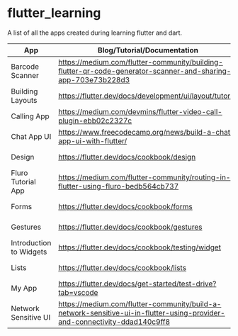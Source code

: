 # flutter_learning

A list of all the apps created during learning flutter and dart.

| App  | Blog/Tutorial/Documentation | App Folder | Status |
| ------------- | ------------- | ------------- | ------------- |
| Barcode Scanner  | <https://medium.com/flutter-community/building-flutter-qr-code-generator-scanner-and-sharing-app-703e73b228d3>  | <https://github.com/vaughan189/flutter-learning/tree/master/barcode_scanner> | DONE |
| Building Layouts  | <https://flutter.dev/docs/development/ui/layout/tutorial>  | <https://github.com/vaughan189/flutter-learning/tree/master/building_layouts> | DONE |
| Calling App  | <https://medium.com/devmins/flutter-video-call-plugin-ebb02c2327c>  | <https://github.com/vaughan189/flutter-learning/tree/master/calling_app> | PENDING |
| Chat App UI  | <https://www.freecodecamp.org/news/build-a-chat-app-ui-with-flutter/>  | <https://github.com/vaughan189/flutter-learning/tree/master/chat_app_ui> | DONE |
| Design  | <https://flutter.dev/docs/cookbook/design>  | <https://github.com/vaughan189/flutter-learning/tree/master/design> | DONE |
| Fluro Tutorial App  | <https://medium.com/flutter-community/routing-in-flutter-using-fluro-bedb564cb737>  | <https://github.com/vaughan189/flutter-learning/tree/master/fluro_tutorial> | DONE |
| Forms  | <https://flutter.dev/docs/cookbook/forms>  | <https://github.com/vaughan189/flutter-learning/tree/master/forms> | DONE |
| Gestures  | <https://flutter.dev/docs/cookbook/gestures>  | <https://github.com/vaughan189/flutter-learning/tree/master/gestures> | DONE |
| Introduction to Widgets  | <https://flutter.dev/docs/cookbook/testing/widget>  | <https://github.com/vaughan189/flutter-learning/tree/master/introduction_to_widgets> | DONE |
| Lists  | <https://flutter.dev/docs/cookbook/lists>  | <https://github.com/vaughan189/flutter-learning/tree/master/lists> | DONE |
| My App  | <https://flutter.dev/docs/get-started/test-drive?tab=vscode>  | <https://github.com/vaughan189/flutter-learning/tree/master/my_app> | DONE |
| Network Sensitive UI  | <https://medium.com/flutter-community/build-a-network-sensitive-ui-in-flutter-using-provider-and-connectivity-ddad140c9ff8>  | <https://github.com/vaughan189/flutter-learning/tree/master/network_sensitive_ui> | DONE |
